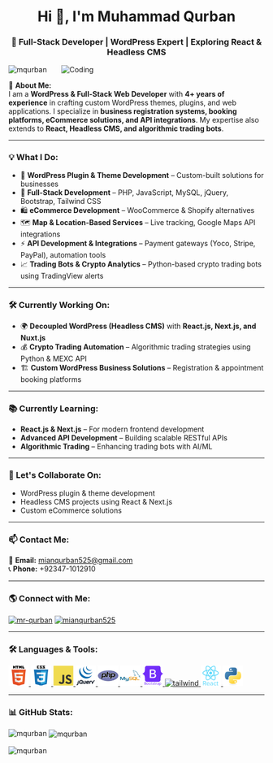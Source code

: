 <h1 align="center">Hi 👋, I'm Muhammad Qurban</h1>
<h3 align="center">🚀 Full-Stack Developer | WordPress Expert | Exploring React & Headless CMS</h3>

<img align="right" alt="Coding" width="400" src="https://giffiles.alphacoders.com/822/8223.gif">

<p align="left"> <img src="https://komarev.com/ghpvc/?username=mqurban&label=Profile%20views&color=0e75b6&style=flat" alt="mqurban" /> </p>

🔹 **About Me:**  
I am a **WordPress & Full-Stack Web Developer** with **4+ years of experience** in crafting custom WordPress themes, plugins, and web applications. I specialize in **business registration systems, booking platforms, eCommerce solutions, and API integrations**. My expertise also extends to **React, Headless CMS, and algorithmic trading bots**.

---

### **💡 What I Do:**
- 🔧 **WordPress Plugin & Theme Development** – Custom-built solutions for businesses  
- 🚀 **Full-Stack Development** – PHP, JavaScript, MySQL, jQuery, Bootstrap, Tailwind CSS  
- 🛍 **eCommerce Development** – WooCommerce & Shopify alternatives  
- 🗺 **Map & Location-Based Services** – Live tracking, Google Maps API integrations  
- ⚡ **API Development & Integrations** – Payment gateways (Yoco, Stripe, PayPal), automation tools  
- 📈 **Trading Bots & Crypto Analytics** – Python-based crypto trading bots using TradingView alerts  

---

### **🛠 Currently Working On:**  
- 🌍 **Decoupled WordPress (Headless CMS)** with **React.js, Next.js, and Nuxt.js**  
- 💰 **Crypto Trading Automation** – Algorithmic trading strategies using Python & MEXC API  
- 🏗 **Custom WordPress Business Solutions** – Registration & appointment booking platforms  

---

### **📚 Currently Learning:**  
- **React.js & Next.js** – For modern frontend development  
- **Advanced API Development** – Building scalable RESTful APIs  
- **Algorithmic Trading** – Enhancing trading bots with AI/ML  

---

### **📌 Let's Collaborate On:**  
- WordPress plugin & theme development  
- Headless CMS projects using React & Next.js  
- Custom eCommerce solutions  

---

### **📫 Contact Me:**  
📧 **Email:** mianqurban525@gmail.com  
📞 **Phone:** +92347-1012910  

---

### **🌎 Connect with Me:**  
<p align="left">
<a href="https://linkedin.com/in/mr-qurban" target="blank"><img align="center" src="https://raw.githubusercontent.com/rahuldkjain/github-profile-readme-generator/master/src/images/icons/Social/linked-in-alt.svg" alt="mr-qurban" height="30" width="40" /></a>
<a href="https://www.leetcode.com/mianqurban525" target="blank"><img align="center" src="https://raw.githubusercontent.com/rahuldkjain/github-profile-readme-generator/master/src/images/icons/Social/leet-code.svg" alt="mianqurban525" height="30" width="40" /></a>
</p>

---

### **🛠 Languages & Tools:**  
<p align="left"> 
  <a href="https://developer.mozilla.org/en-US/docs/Web/HTML" target="_blank" rel="noreferrer"> <img src="https://raw.githubusercontent.com/devicons/devicon/master/icons/html5/html5-original-wordmark.svg" alt="html5" width="40" height="40"/> </a> 
  <a href="https://www.w3schools.com/css/" target="_blank" rel="noreferrer"> <img src="https://raw.githubusercontent.com/devicons/devicon/master/icons/css3/css3-original-wordmark.svg" alt="css3" width="40" height="40"/> </a> 
  <a href="https://developer.mozilla.org/en-US/docs/Web/JavaScript" target="_blank" rel="noreferrer"> <img src="https://raw.githubusercontent.com/devicons/devicon/master/icons/javascript/javascript-original.svg" alt="javascript" width="40" height="40"/> </a> 
  <a href="https://jquery.com/" target="_blank" rel="noreferrer"> <img src="https://raw.githubusercontent.com/devicons/devicon/master/icons/jquery/jquery-original-wordmark.svg" alt="jquery" width="40" height="40"/> </a> 
  <a href="https://www.php.net" target="_blank" rel="noreferrer"> <img src="https://raw.githubusercontent.com/devicons/devicon/master/icons/php/php-original.svg" alt="php" width="40" height="40"/> </a> 
  <a href="https://www.mysql.com/" target="_blank" rel="noreferrer"> <img src="https://raw.githubusercontent.com/devicons/devicon/master/icons/mysql/mysql-original-wordmark.svg" alt="mysql" width="40" height="40"/> </a> 
  <a href="https://getbootstrap.com" target="_blank" rel="noreferrer"> <img src="https://raw.githubusercontent.com/devicons/devicon/master/icons/bootstrap/bootstrap-plain-wordmark.svg" alt="bootstrap" width="40" height="40"/> </a> 
  <a href="https://tailwindcss.com/" target="_blank" rel="noreferrer"> <img src="https://www.vectorlogo.zone/logos/tailwindcss/tailwindcss-icon.svg" alt="tailwind" width="40" height="40"/> </a> 
  <a href="https://react.dev/" target="_blank" rel="noreferrer"> <img src="https://raw.githubusercontent.com/devicons/devicon/master/icons/react/react-original-wordmark.svg" alt="react" width="40" height="40"/> </a> 
  <a href="https://www.python.org" target="_blank" rel="noreferrer"> <img src="https://raw.githubusercontent.com/devicons/devicon/master/icons/python/python-original.svg" alt="python" width="40" height="40"/> </a> 
</p>

---

### **📊 GitHub Stats:**  
<p><img align="left" src="https://github-readme-stats.vercel.app/api/top-langs?username=mqurban&show_icons=true&locale=en&layout=compact" alt="mqurban" /></p>

<p>&nbsp;<img align="center" src="https://github-readme-stats.vercel.app/api?username=mqurban&show_icons=true&locale=en" alt="mqurban" /></p>

<p><img align="center" src="https://github-readme-streak-stats.herokuapp.com/?user=mqurban&" alt="mqurban" /></p>
